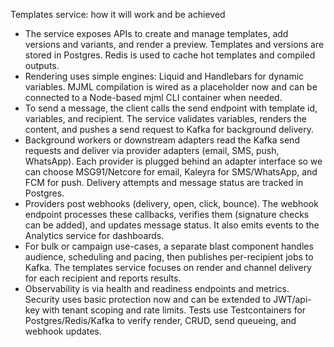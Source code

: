 Templates service: how it will work and be achieved

- The service exposes APIs to create and manage templates, add versions and variants, and render a preview. Templates and versions are stored in Postgres. Redis is used to cache hot templates and compiled outputs.
- Rendering uses simple engines: Liquid and Handlebars for dynamic variables. MJML compilation is wired as a placeholder now and can be connected to a Node-based mjml CLI container when needed.
- To send a message, the client calls the send endpoint with template id, variables, and recipient. The service validates variables, renders the content, and pushes a send request to Kafka for background delivery.
- Background workers or downstream adapters read the Kafka send requests and deliver via provider adapters (email, SMS, push, WhatsApp). Each provider is plugged behind an adapter interface so we can choose MSG91/Netcore for email, Kaleyra for SMS/WhatsApp, and FCM for push. Delivery attempts and message status are tracked in Postgres.
- Providers post webhooks (delivery, open, click, bounce). The webhook endpoint processes these callbacks, verifies them (signature checks can be added), and updates message status. It also emits events to the Analytics service for dashboards.
- For bulk or campaign use-cases, a separate blast component handles audience, scheduling and pacing, then publishes per-recipient jobs to Kafka. The templates service focuses on render and channel delivery for each recipient and reports results.
- Observability is via health and readiness endpoints and metrics. Security uses basic protection now and can be extended to JWT/api-key with tenant scoping and rate limits. Tests use Testcontainers for Postgres/Redis/Kafka to verify render, CRUD, send queueing, and webhook updates.